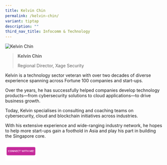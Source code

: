 ```yaml
---
title: Kelvin Chin
permalink: /kelvin-chin/
variant: tiptap
description: ""
third_nav_title: Infocomm & Technology
---
```

<blockquote>
<p></p>
</blockquote>
<div class="isomer-image-wrapper">
<img style="width: 40%;" height="auto" width="100%" alt="Kelvin Chin" src="https://res.cloudinary.com/glide/image/fetch/f_auto,w_1425,h_1425,c_lfill,g_faces/https%3A%2F%2Fstorage.googleapis.com%2Fglide-prod.appspot.com%2Fuploads-v2%2FoO3BVxu31BIejjDjpF2U%2Fpub%2FunHGP4NzcZz2Pj7vWwro.jpg">
</div>
<blockquote>
<p></p>
<p><strong>Kelvin Chin</strong>
</p>
<p>Regional Director, Xage Security</p>
</blockquote>
<p></p>
<p>Kelvin is a technology sector veteran with over two decades of diverse
experience spanning across Fortune 100 companies and start-ups.</p>
<p>Over the years, he has successfully helped companies develop technology
products—from cybersecurity solutions to cloud applications—to drive business
growth.</p>
<p>Today, Kelvin specialises in consulting and coaching teams on cybersecurity,
cloud and blockchain initiatives across industries.</p>
<p>With his extensive experience and wide-ranging industry network, he hopes
to help more start-ups gain a foothold in Asia and play his part in building
the Singapore core.</p>
<p></p>
<p></p><a class="isomer-image-wrapper" href="https://form.gov.sg/677f32e6e7b72f64b6a3f2bc"><img style="width: 20%;" height="auto" width="100%" alt="" src="/images/CONNECT_WITH_ME.png"></a>
<p></p>